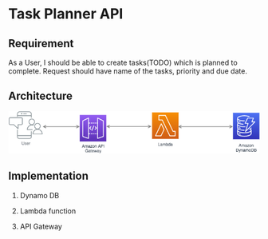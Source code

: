 # Task Planner API
## Requirement
As a User, I should be able to create tasks(TODO) which is planned to complete.
Request should have name of the tasks, priority and due date.

## Architecture

![image](/img/aws-lambda-arch.png)

## Implementation

1. Dynamo DB
    
2. Lambda function

3. API Gateway
